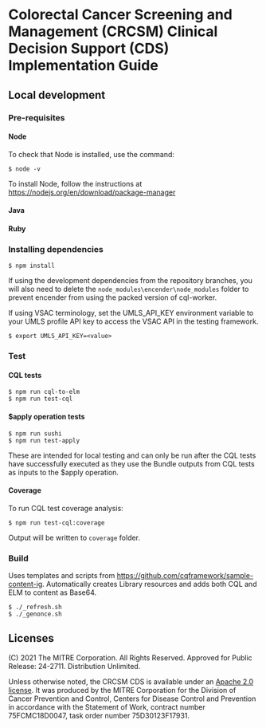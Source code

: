 # Colorectal Cancer Screening and Management (CRCSM) Clinical Decision Support (CDS) Implementation Guide

## Local development

### Pre-requisites

#### Node

To check that Node is installed, use the command:

    $ node -v

To install Node, follow the instructions at https://nodejs.org/en/download/package-manager

#### Java

#### Ruby

### Installing dependencies

    $ npm install

If using the development dependencies from the repository branches, you will also need to delete the `node_modules\encender\node_modules` folder to prevent encender from using the packed version of cql-worker.    

If using VSAC terminology, set the UMLS_API_KEY environment variable to your UMLS profile API key to access the VSAC API in the testing framework.

    $ export UMLS_API_KEY=<value>

### Test

#### CQL tests

    $ npm run cql-to-elm
    $ npm run test-cql

#### $apply operation tests

    $ npm run sushi
    $ npm run test-apply

These are intended for local testing and can only be run after the CQL tests have successfully executed as they use the Bundle outputs from CQL tests as inputs to the $apply operation.

#### Coverage

To run CQL test coverage analysis:

    $ npm run test-cql:coverage

Output will be written to `coverage` folder.  

### Build

Uses templates and scripts from https://github.com/cqframework/sample-content-ig. Automatically creates Library resources and adds both CQL and ELM to content as Base64. 

    $ ./_refresh.sh
    $ ./_genonce.sh

## Licenses

(C) 2021 The MITRE Corporation. All Rights Reserved. Approved for Public Release: 24-2711. Distribution Unlimited.

Unless otherwise noted, the CRCSM CDS is available under an [Apache 2.0 license](./LICENSE.txt). It was produced by the MITRE Corporation for the Division of Cancer Prevention and Control, Centers for Disease Control and Prevention in accordance with the Statement of Work, contract number 75FCMC18D0047, task order number 75D30123F17931.    